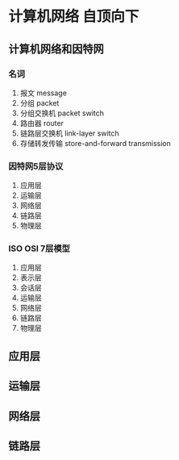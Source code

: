 # 计算机网络 自顶向下

## 计算机网络和因特网

### 名词
1. 报文 message
1. 分组 packet
1. 分组交换机 packet switch
1. 路由器 router
1. 链路层交换机 link-layer switch
1. 存储转发传输 store-and-forward transmission

### 因特网5层协议
1. 应用层
2. 运输层
3. 网络层
4. 链路层
5. 物理层

### ISO OSI 7层模型
1. 应用层
2. 表示层
3. 会话层
4. 运输层
5. 网络层
6. 链路层
7. 物理层


## 应用层

## 运输层

## 网络层

## 链路层

